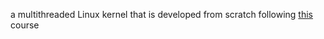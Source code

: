 a multithreaded Linux kernel that is developed from scratch following [this](https://www.udemy.com/course/developing-a-multithreaded-kernel-from-scratch/) course
